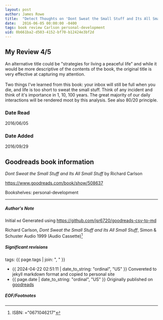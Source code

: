 ```yaml
---
layout: post
author: James Rowe
title:  "Detect Thoughts on 'Dont Sweat the Small Stuff and Its All Small Stuff'"
date:   2016-06-05 00:00:00 -0400
tags: book review Carlson personal-development
uid: 0b661ba2-d503-4152-bf70-b12424e3bf2d
---
```


<!-- highly dependent on how you personally use jekyll templates, and how you want this to show up -->
<!-- escape any jekyll keys with double brackets -->

## My Review 4/5

An alternative title could be "strategies for living a peaceful life" and while it would be more descriptive of the contents of the book, the original title is very effective at capturing my attention. <br/><br/>Two things I've learned from this book: your inbox will still be full when you die, and life is too short to sweat the small stuff. Think of any incident and think of it's importance in 1, 10, 100 years. The great majority of our daily interactions will be rendered moot by this analysis. See also 80/20 principle.

### Date Read
2016/06/05

### Date Added
2016/09/29

## Goodreads book information

*Dont Sweat the Small Stuff and Its All Small Stuff* by Richard Carlson

https://www.goodreads.com/book/show/508637

Bookshelves: personal-development

---

##### Author's Note

Initial `md` Generated using https://github.com/jsr6720/goodreads-csv-to-md

Richard Carlson, *Dont Sweat the Small Stuff and Its All Small Stuff*,  Simon & Schuster Audio 1999 (Audio Cassette)[^1]

##### Significant revisions

tags: {{ page.tags | join: ", " }} <!-- todo move this somewhere -->

- {{ 2024-04-22 02:51:11 | date_to_string: "ordinal", "US" }} Convereted to jekyll markdown format and copied to personal site
- {{ page.date | date_to_string: "ordinal", "US" }} Originally published on [goodreads](https://www.goodreads.com)

##### EOF/Footnotes

[^1]: ISBN: ="0671046217"
